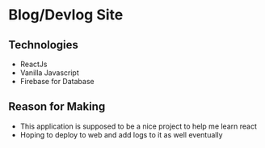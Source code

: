# Blog/Devlog Site

## Technologies

- ReactJs
- Vanilla Javascript
- Firebase for Database

## Reason for Making

- This application is supposed to be a nice project to help me learn react
- Hoping to deploy to web and add logs to it as well eventually